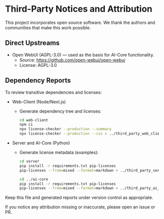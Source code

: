 # Third-Party Notices and Attribution

This project incorporates open source software. We thank the authors and communities that make this work possible.

## Direct Upstreams

- Open WebUI (AGPL-3.0) — used as the basis for AI-Core functionality.
  - Source: https://github.com/open-webui/open-webui
  - License: AGPL-3.0

## Dependency Reports

To review transitive dependencies and licenses:

- Web-Client (Node/Next.js)
  - Generate dependency tree and licenses:
    ```bash
    cd web-client
    npm ci
    npx license-checker --production --summary
    npx license-checker --production --csv > ../third_party_web_client.csv
    ```

- Server and AI-Core (Python)
  - Generate license metadata (examples):
    ```bash
    cd server
    pip install -r requirements.txt pip-licenses
    pip-licenses --from=mixed --format=markdown > ../third_party_server.md

    cd ../ai-core
    pip install -r requirements.txt pip-licenses
    pip-licenses --from=mixed --format=markdown > ../third_party_ai_core.md
    ```

Keep this file and generated reports under version control as appropriate.

If you notice any attribution missing or inaccurate, please open an issue or PR.
